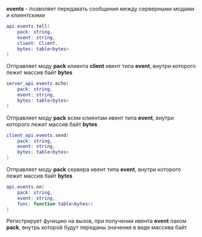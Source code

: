 **events** - позволяет передавать сообщения между серверными модами и клиентскими

```lua
api.events.tell(
	pack: string, 
	event: string, 
	client: Client, 
	bytes: table<bytes>
)
```
Отправляет моду **pack** клиента **client** ивент типа **event**, внутри которого лежит массив байт **bytes**

```lua
server_api.events.echo(
	pack: string, 
	event: string, 
	bytes: table<bytes>
)
```
Отправляет моду **pack** всем клиентам ивент типа **event**, внутри которого лежит массив байт **bytes**


```lua
client_api.events.send(
	pack: string, 
	event: string, 
	bytes: table<bytes>
)
```
Отправляет моду **pack** сервера ивент типа **event**, внутри которого лежит массив байт **bytes**

```lua
api.events.on(
	pack: string, 
	event: string, 
	func: function table<bytes>)
)
```
Регистрирует функцию на вызов, при получении ивента **event** паком **pack**, внутрь которой будут переданы значения в виде массива байт
